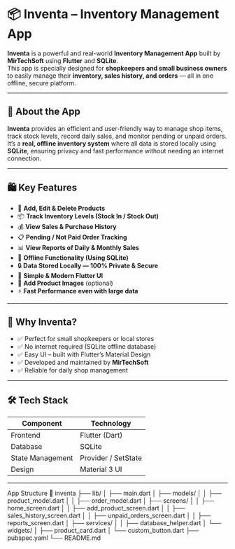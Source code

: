 # 📦 Inventa – Inventory Management App  

**Inventa** is a powerful and real-world **Inventory Management App** built by **MirTechSoft** using **Flutter** and **SQLite**.  
This app is specially designed for **shopkeepers and small business owners** to easily manage their **inventory, sales history, and orders** — all in one offline, secure platform.

---

## 🧾 About the App  

**Inventa** provides an efficient and user-friendly way to manage shop items, track stock levels, record daily sales, and monitor pending or unpaid orders.  
It’s a **real, offline inventory system** where all data is stored locally using **SQLite**, ensuring privacy and fast performance without needing an internet connection.

---

## 🛍️ Key Features  

- 🏪 **Add, Edit & Delete Products**  
- 📦 **Track Inventory Levels (Stock In / Stock Out)**  
- 💰 **View Sales & Purchase History**  
- 📋 **Pending / Not Paid Order Tracking**  
- 📊 **View Reports of Daily & Monthly Sales**  
- 📱 **Offline Functionality (Using SQLite)**  
- 🔒 **Data Stored Locally — 100% Private & Secure**  
- 🧾 **Simple & Modern Flutter UI**  
- 📸 **Add Product Images** (optional)  
- ⚡ **Fast Performance even with large data**  

---

## 🧠 Why Inventa?  

- ✅ Perfect for small shopkeepers or local stores  
- ✅ No internet required (SQLite offline database)  
- ✅ Easy UI – built with Flutter’s Material Design  
- ✅ Developed and maintained by **MirTechSoft**  
- ✅ Reliable for daily shop management  

---

## 🛠️ Tech Stack  

| Component | Technology |
|------------|-------------|
| Frontend | Flutter (Dart) |
| Database | SQLite |
| State Management | Provider / SetState |
| Design | Material 3 UI |

---
App Structure
📂 inventa
├── lib/
│   ├── main.dart
│   ├── models/
│   │   ├── product_model.dart
│   │   ├── order_model.dart
│   ├── screens/
│   │   ├── home_screen.dart
│   │   ├── add_product_screen.dart
│   │   ├── sales_history_screen.dart
│   │   ├── unpaid_orders_screen.dart
│   │   ├── reports_screen.dart
│   ├── services/
│   │   ├── database_helper.dart
│   └── widgets/
│       ├── product_card.dart
│       └── custom_button.dart
├── pubspec.yaml
└── README.md
